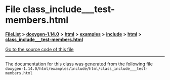

# File class\_include\_\_\_test-members.html



[**FileList**](files.md) **>** [**doxygen-1.14.0**](dir_9d5bad020669189c90cda983471be5d0.md) **>** [**html**](dir_05d1fd8a7cdd04f638f8b23196de02e2.md) **>** [**examples**](dir_aa52e73a32d193037813a53dcfe817b6.md) **>** [**include**](dir_306ee8fe59c0660bd49562c2700a8634.md) **>** [**html**](dir_a8946a5380e2495c94ac01a06d98f0dd.md) **>** [**class\_include\_\_\_test-members.html**](class__include______test-members_8html.md)

[Go to the source code of this file](class__include______test-members_8html_source.md)





































































------------------------------
The documentation for this class was generated from the following file `doxygen-1.14.0/html/examples/include/html/class_include___test-members.html`

